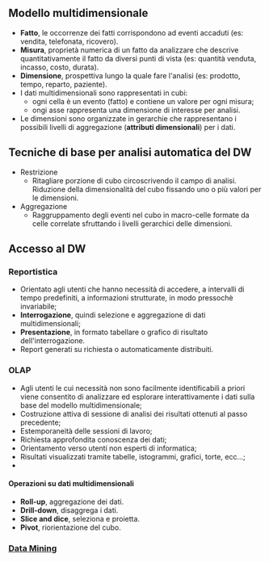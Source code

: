 ## Modello multidimensionale
- **Fatto**, le occorrenze dei fatti corrispondono ad eventi accaduti (es: vendita, telefonata, ricovero).
- **Misura**, proprietà numerica di un fatto da analizzare che descrive quantitativamente il fatto da diversi punti di vista (es: quantità venduta, incasso, costo, durata).
- **Dimensione**, prospettiva lungo la quale fare l'analisi (es: prodotto, tempo, reparto, paziente).
- I dati multidimensionali sono rappresentati in cubi:
   - ogni cella è un evento (fatto) e contiene un valore per ogni misura;
   - ongi asse rappresenta una dimensione di interesse per analisi.
- Le dimensioni sono organizzate in gerarchie che rappresentano i possibili livelli di aggregazione (**attributi dimensionali**) per i dati.

## Tecniche di base per analisi automatica del DW
- Restrizione
   - Ritagliare porzione di cubo circoscrivendo il campo di analisi. Riduzione della dimensionalità del cubo fissando uno o più valori per le dimensioni.
- Aggregazione
   - Raggruppamento degli eventi nel cubo in macro-celle formate da celle correlate sfruttando i livelli gerarchici delle dimensioni.

## Accesso al DW
### Reportistica
- Orientato agli utenti che hanno necessità di accedere, a intervalli di tempo predefiniti, a informazioni strutturate, in modo pressochè invariabile;
- **Interrogazione**, quindi selezione e aggregazione di dati multidimensionali;
- **Presentazione**, in formato tabellare o grafico di risultato dell'interrogazione.
- Report generati su richiesta o automaticamente distribuiti.

### OLAP
- Agli utenti le cui necessità non sono facilmente identificabili a priori viene consentito di analizzare ed esplorare interattivamente i dati sulla base del modello multidimensionale;
- Costruzione attiva di sessione di analisi dei risultati ottenuti al passo precedente;
- Estemporaneità delle sessioni di lavoro;
- Richiesta approfondita conoscenza dei dati;
- Orientamento verso utenti non esperti di informatica;
- Risultati visualizzati tramite tabelle, istogrammi, grafici, torte, ecc...;
-

#### Operazioni su dati multidimensionali
- **Roll-up**, aggregazione dei dati.
- **Drill-down**, disaggrega i dati.
- **Slice and dice**, seleziona e proietta.
- **Pivot**, riorientazione del cubo.

### [Data Mining](https://github.com/Gabri432/Sistemi_informativi/blob/master/capitolo_3/data_mining.md)